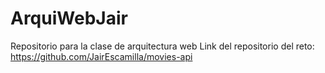 # ArquiWebJair
Repositorio para la clase de arquitectura web
Link del repositorio del reto: https://github.com/JairEscamilla/movies-api
